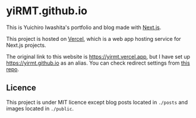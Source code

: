 # yiRMT.github.io

This is Yuichiro Iwashita's portfolio and blog made with [Next.js](https://nextjs.org/).

This project is hosted on [Vercel](https://vercel.com/), which is a web app hosting service for Next.js projects.

The original link to this website is https://yirmt.vercel.app, but I have set up https://yirmt.github.io as an alias.
You can check redirect settings from [this repo](https://github.com/yiRMT/yiRMT.github.io).

## Licence

This project is under MIT licence except blog posts located in `./posts` and images located in `./public`.